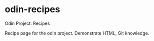 # odin-recipes
Odin Project: Recipes

Recipe page for the odin project. Demonstrate HTML, Git knowledge.
